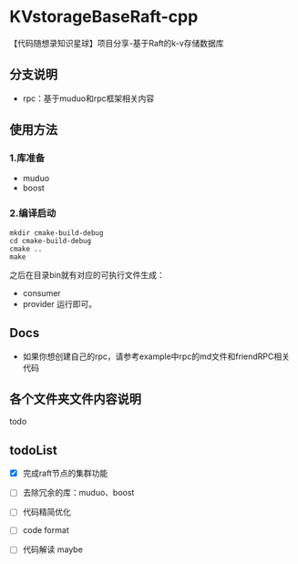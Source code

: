 # KVstorageBaseRaft-cpp
【代码随想录知识星球】项目分享-基于Raft的k-v存储数据库

## 分支说明
- rpc：基于muduo和rpc框架相关内容

## 使用方法

### 1.库准备
- muduo
- boost

### 2.编译启动
```
mkdir cmake-build-debug
cd cmake-build-debug
cmake ..
make
```
之后在目录bin就有对应的可执行文件生成：
- consumer
- provider
运行即可。

## Docs
- 如果你想创建自己的rpc，请参考example中rpc的md文件和friendRPC相关代码
## 各个文件夹文件内容说明
 todo
## todoList

- [x] 完成raft节点的集群功能
- [ ] 去除冗余的库：muduo、boost 
- [ ] 代码精简优化
- [ ] code format
- [ ] 代码解读 maybe

